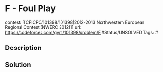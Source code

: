 # F - Foul Play

contest: [[CFICPC/101398/101398|2012-2013 Northwestern European Regional Contest (NWERC 2012)]]
url: https://codeforces.com/gym/101398/problem/F
#Status/UNSOLVED
Tags: #

## Description

## Solution


